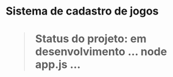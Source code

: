 <h1> Sistema de cadastro de jogos <h1>

> Status do projeto: em desenvolvimento
...
node app.js
...
